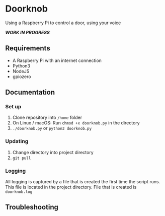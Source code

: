 # Doorknob

Using a Raspberry Pi to control a door, using your voice

***WORK IN PROGRESS***

## Requirements

* A Raspberry Pi with an internet connection
* Python3
* NodeJS
* gpiozero

## Documentation

### Set up

1. Clone repository into `/home` folder
2. On Linux / macOS: Run `chmod +x doorknob.py` in the directory
3. `./doorknob.py` or `python3 doorknob.py`

### Updating

1. Change directory into project directory
2. `git pull`

### Logging

All logging is captured by a file that is created the first time the script runs. This file is located in the project directory. File that is created is `doorknob.log`

## Troubleshooting

